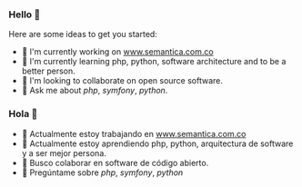 ### Hello 👋

Here are some ideas to get you started:

- 🔭 I'm currently working on www.semantica.com.co
- 🌱 I'm currently learning php, python, software architecture and to be a better person.
- 👯 I'm looking to collaborate on open source software.
- 💬 Ask me about *php*, *symfony*, *python*.


### Hola 👋

- 🔭 Actualmente estoy trabajando en www.semantica.com.co
- 🌱 Actualmente estoy aprendiendo php, python, arquitectura de software y a ser mejor persona.
- 👯 Busco colaborar en software de código abierto.
- 💬 Pregúntame sobre *php*, *symfony*, *python*
